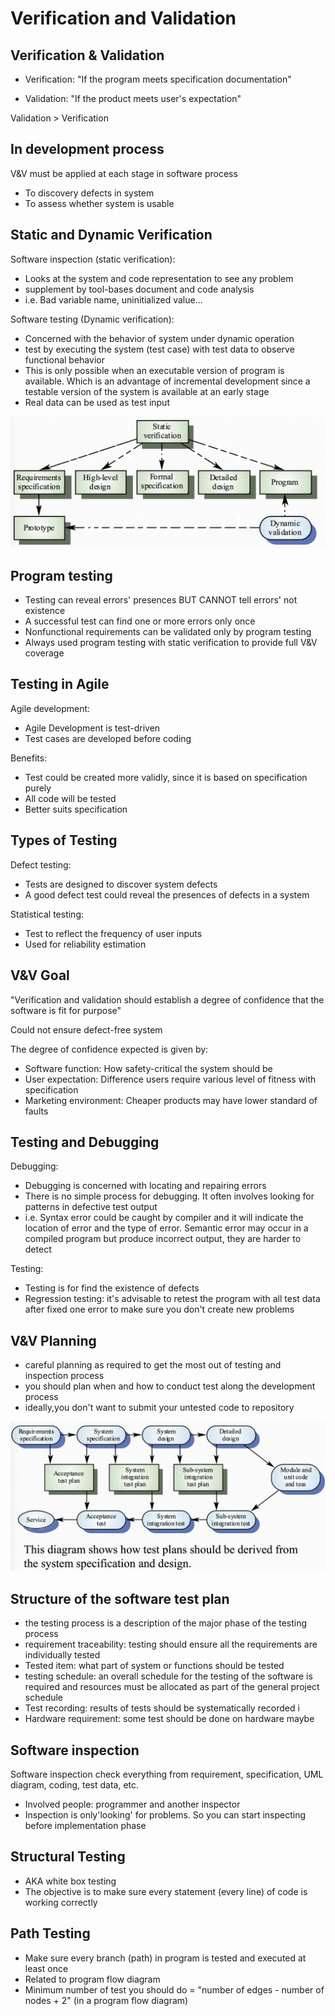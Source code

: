 # Verification and Validation

## Verification & Validation
- Verification: "If the program meets specification documentation"

- Validation: "If the product meets user's expectation"

Validation > Verification

## In development process
V&V must be applied at each stage in software process
- To discovery defects in system
- To assess whether system is usable

## Static and Dynamic Verification
Software inspection (static verification): 

- Looks at the system and code representation to see any problem 
- supplement by tool-bases document and code analysis 
- i.e. Bad variable name, uninitialized value... 

Software testing (Dynamic verification): 

- Concerned with the behavior of system under dynamic operation 
- test by executing the system (test case) with test data to observe functional behavior 
- This is only possible when an executable version of program is available. Which is an advantage of incremental development since a testable version of the system is available at an early stage 
- Real data can be used as test input


![V&V](resources/image7.png)

## Program testing
- Testing can reveal errors' presences BUT CANNOT tell errors' not existence 
- A successful test can find one or more errors only once 
- Nonfunctional requirements can be validated only by program testing 
- Always used program testing with static verification to provide full V&V coverage


## Testing in Agile 
Agile development: 

- Agile Development is test-driven 
- Test cases are developed before coding 

Benefits: 


- Test could be created more validly, since it is based on specification purely 
- All code will be tested 
- Better suits specification

## Types of Testing

Defect testing:

- Tests are designed to discover system defects
- A good defect test could reveal the presences of defects in a system

Statistical testing:

- Test to reflect the frequency of user inputs
- Used for reliability estimation

## V&V Goal
"Verification and validation should establish a degree of confidence that the software is fit for purpose"

Could not ensure defect-free system

The degree of confidence expected is given by:
  
- Software function: How safety-critical the system should be 
- User expectation: Difference users require various level of fitness with specification
- Marketing environment: Cheaper products may have lower standard of faults 

## Testing and Debugging
Debugging:

- Debugging is concerned with locating and repairing errors 
- There is no simple process for debugging. It often involves looking for patterns in defective test output 
- i.e. Syntax error could be caught by compiler and it will indicate the location of error and the type of error. Semantic error may occur in a compiled program but produce incorrect output, they are harder to detect

Testing:

- Testing is for find the existence of defects
- Regression testing: it's advisable to retest the program with all test data after fixed one error to make sure you don't create new problems 

## V&V Planning
- careful planning as required to get the most out of testing and inspection process
- you should plan when and how to conduct test along the development process
- ideally,you don't want to submit your untested code to repository 

![alt text](resources/image8.png)

## Structure of the software test plan
- the testing process is a description of the major phase of the testing process
- requirement traceability: testing should ensure all the requirements are individually tested
- Tested item: what part of system or functions should be tested 
- testing schedule: an overall schedule for the testing of the software is required and resources must be allocated as part of the general project schedule
- Test recording: results of tests should be systematically recorded i 
- Hardware requirement: some test should be done on hardware maybe 

## Software inspection
Software inspection check everything from requirement, specification, UML diagram, coding, test data, etc.
- Involved people: programmer and another inspector
- Inspection is only'looking' for problems. So you can start inspecting before implementation phase 

## Structural Testing
- AKA white box testing
- The objective is to make sure every statement (every line) of code is working correctly

## Path Testing
- Make sure every branch (path) in program is tested and executed at least once
- Related to program flow diagram
- Minimum number of test you should do = "number of edges - number of nodes + 2" (in a program flow diagram)
